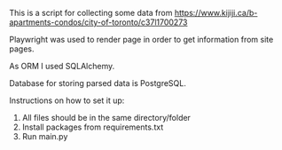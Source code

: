 This is a script for collecting some data from https://www.kijiji.ca/b-apartments-condos/city-of-toronto/c37l1700273

Playwright was used to render page in order to get information from site pages. 

As ORM I used SQLAlchemy.

Database for storing parsed data is PostgreSQL.

Instructions on how to set it up:
  1. All files should be in the same directory/folder
  2. Install packages from requirements.txt
  3. Run main.py
